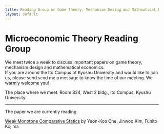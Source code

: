 ```yaml
---
title: Reading Group on Game Theory, Mechanism Desing and Mathmatical Economics
layout: default
---
```

# Microeconomic Theory Reading Group

We meet twice a week to discuss important papers on game theory, mechanism design and mathematical economics.  
If you are around the Ito Campus of Kyushu University and would like to join us, please send send me a message to know the time of our meeting. We warmly welcome you!

The place where we meet: Room 824, West 2 bldg., Ito Compus, Kyushu University

<hr>


The paper we are currently reading:

[Weak Monotone Comparative Statics](https://arxiv.org/pdf/1911.06442) by Yeon-Koo Che, Jinwoo Kim, Fuhito Kojima